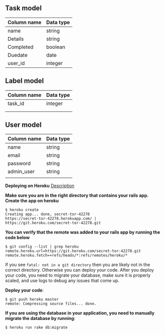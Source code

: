 ## Task model
| Column name | Data type |
|-------------|-----------|
|  name       | string    |
|  Details    | string    |
|  Completed  | boolean   |
|  Duedate    | date      |
|  user_id    | integer   |



## Label model
| Column name | Data type |
|-------------|-----------|
|task_id      |integer    |
|             |           |
|             |           |

## User model
| Column name | Data type |
|-------------|-----------|
| name        |string     |
| email       |string     |
| password    |string     |
| admin_user  |string     |
|             |           |
**Deploying on Heroku**
[Description](https://devcenter.heroku.com/articles/getting-started-with-rails5)

**Make sure you are in the right directory that contains your rails app. Create the app on heroku**

```Rails
$ heroku create
Creating app... done, secret-tor-42278
https://secret-tor-42278.herokuapp.com/ | https://git.heroku.com/secret-tor-42278.git
```
**You can verify that the remote was added to your rails app by running the code below**

```Rails
$ git config --list | grep heroku
remote.heroku.url=https://git.heroku.com/secret-tor-42278.git
remote.heroku.fetch=+refs/heads/*:refs/remotes/heroku/*
```
If you see `fatal: not in a git directory` then you are likely not in the correct directory. Otherwise you can deploy your code. After you deploy your code, you need to migrate your database, make sure it is properly scaled, and use logs to debug any issues that come up.

**Deploy your code**:
```Rails
$ git push heroku master
remote: Compressing source files... done.
```
**If you are using the database in your application, you need to manually migrate the database by running**:
```Rails
$ heroku run rake db:migrate

